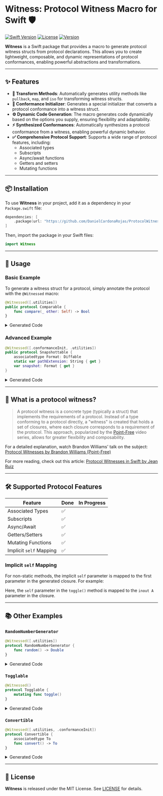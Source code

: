 # Witness: Protocol Witness Macro for Swift 🛡️

[![Swift Version](https://img.shields.io/badge/Swift-5.9-orange.svg)]()
[![License](https://img.shields.io/badge/License-MIT-blue.svg)](LICENSE)
[![Version](https://img.shields.io/badge/Version-0.1.0-brightgreen.svg)]()

**Witness** is a Swift package that provides a macro to generate protocol witness structs from protocol declarations. This allows you to create lightweight, composable, and dynamic representations of protocol conformances, enabling powerful abstractions and transformations.

---

## ✨ Features

-   **🔄 Transform Methods**: Automatically generates utility methods like `pullback`, `map`, and `iso` for transforming witness structs.
-   **🤝 Conformance Initializer**: Generates a special initializer that converts a protocol conformance into a witness struct.
-   **⚙️ Dynamic Code Generation**: The macro generates code dynamically based on the options you supply, ensuring flexibility and adaptability.
-   **⚡ Synthesized Conformances**: Automatically synthesizes a protocol conformance from a witness, enabling powerful dynamic behavior.
-   **✅ Comprehensive Protocol Support**: Supports a wide range of protocol features, including:
    -   Associated types
    -   Subscripts
    -   Async/await functions
    -   Getters and setters
    -   Mutating functions

---

## 📦 Installation

To use **Witness** in your project, add it as a dependency in your `Package.swift` file:

```swift
dependencies: [
    .package(url: "https://github.com/DanielCardonaRojas/ProtocolWitnessMacro.git", from: "0.1.0")
]
```

Then, import the package in your Swift files:

```swift
import Witness
```

---

## 🚀 Usage

### Basic Example

To generate a witness struct for a protocol, simply annotate the protocol with the `@Witnessed` macro:

```swift
@Witnessed([.utilities])
public protocol Comparable {
    func compare(_ other: Self) -> Bool
}
```

<details> <summary>Generated Code</summary>

```swift
public struct ComparableWitness<A> {
    public let compare: (A, A) -> Bool

    public init(
        compare: @escaping (A, A) -> Bool
    ) {
        self.compare = compare
    }

    public func transform<B>(
        pullback: @escaping (B) -> A
    ) -> ComparableWitness<B> {
        .init(
            compare: {
                self.compare(pullback($0), pullback($1))
            }
        )
    }
}
```

</details>

### Advanced Example

```swift
@Witnessed([.conformanceInit, .utilities])
public protocol Snapshottable {
    associatedtype Format: Diffable
    static var pathExtension: String { get }
    var snapshot: Format { get }
}
```

<details> <summary>Generated Code</summary>

```swift
public struct SnapshottableWitness<A, Format> {
    public let diffable: DiffableWitness<Format>
    public let pathExtension: () -> String
    public let snapshot: (A) -> Format

    public init(
        diffable: DiffableWitness<Format>,
        pathExtension: @escaping () -> String,
        snapshot: @escaping (A) -> Format
    ) {
        self.diffable = diffable
        self.pathExtension = pathExtension
        self.snapshot = snapshot
    }

    public init() where A: Snapshottable, Format: Diffable, A.Format == Format {
        self.diffable = .init()
        self.pathExtension = {
            A.pathExtension
        }
        self.snapshot = { instance in
            instance.snapshot
        }
    }

    public func transform<B>(
        pullback: @escaping (B) -> A
    ) -> SnapshottableWitness<B, Format> {
        .init(
            diffable: self.diffable,
            pathExtension: {
                self.pathExtension()
            },
            snapshot: {
                self.snapshot(pullback($0))
            }
        )
    }
}
```

</details>

---

## 🤔 What is a protocol witness?

> A protocol witness is a concrete type (typically a struct) that implements the requirements of a protocol. Instead of a type conforming to a protocol directly, a "witness" is created that holds a set of closures, where each closure corresponds to a requirement of the protocol. This approach, popularized by the [Point-Free](https://www.pointfree.co) video series, allows for greater flexibility and composability.

For a detailed explanation, watch Brandon Williams' talk on the subject:
[Protocol Witnesses by Brandon Williams (Point-Free)](https://www.youtube.com/watch?v=clP_r_20p2A)

For more reading, check out this article:
[Protocol Witnesses in Swift by Jean Ruiz](https://jeansruiz.com/protocols/2023/04/28/protocol-witnesses.html)

---

## 🛠️ Supported Protocol Features

| Feature                  | Done       | In Progress |
| ------------------------ | ---------- | ----------- |
| Associated Types         | ✅          |             |
| Subscripts               | ✅          |             |
| Async/Await              | ✅          |             |
| Getters/Setters          | ✅          |             |
| Mutating Functions       | ✅          |             |
| Implicit `self` Mapping  | ✅          |             |

### Implicit `self` Mapping

For non-static methods, the implicit `self` parameter is mapped to the first parameter in the generated closure. For example:

Here, the `self` parameter in the `toggle()` method is mapped to the `inout A` parameter in the closure.

---

## 📚 Other Examples

### `RandomNumberGenerator`

```swift
@Witnessed([.utilities])
protocol RandomNumberGenerator {
    func random() -> Double
}
```

<details> <summary>Generated Code</summary>

```swift
struct RandomNumberGeneratorWitness<A> {
    let random: (A) -> Double
    init(
        random: @escaping (A) -> Double
    ) {
        self.random = random
    }
    func transform<B>(
        pullback: @escaping (B) -> A
    ) -> RandomNumberGeneratorWitness<B> {
        .init(
            random: {
                self.random(pullback($0))
            }
        )
    }
}
```

</details>

### `Togglable`

```swift
@Witnessed()
protocol Togglable {
    mutating func toggle()
}
```

<details> <summary>Generated Code</summary>

```swift
struct TogglableWitness<A> {
    let toggle: (inout A) -> Void
    init(
        toggle: @escaping (inout A) -> Void
    ) {
        self.toggle = toggle
    }
}
```

</details>

### `Convertible`

```swift
@Witnessed([.utilities, .conformanceInit])
protocol Convertible {
    associatedtype To
    func convert() -> To
}
```

<details> <summary>Generated Code</summary>

```swift
struct ConvertibleWitness<A, To> {
    let convert: (A) -> To
    init(
        convert: @escaping (A) -> To
    ) {
        self.convert = convert
    }
    init() where A: Convertible, A.To == To {
        self.convert = { instance in
            instance.convert()
        }
    }
    func transform<B>(
        pullback: @escaping (B) -> A
    ) -> ConvertibleWitness<B, To> {
        .init(
            convert: {
                self.convert(pullback($0))
            }
        )
    }
}
```

</details>

---

## 📄 License

**Witness** is released under the MIT License. See [LICENSE](LICENSE) for details.
